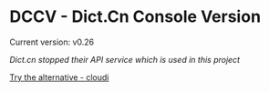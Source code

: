 DCCV - Dict.Cn Console Version
==============================
Current version: v0.26


*Dict.cn stopped their API service which is used in this project*

[Try the alternative - cloudi](https://github.com/Tevino/cloudi)
